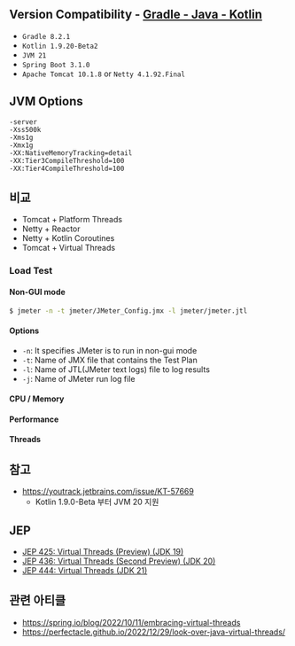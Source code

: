 ## Version Compatibility - [Gradle - Java - Kotlin](https://docs.gradle.org/current/userguide/compatibility.html)

- `Gradle 8.2.1`
- `Kotlin 1.9.20-Beta2`
- `JVM 21`
- `Spring Boot 3.1.0`
- `Apache Tomcat 10.1.8` or `Netty 4.1.92.Final`

## JVM Options

```
-server
-Xss500k
-Xms1g
-Xmx1g
-XX:NativeMemoryTracking=detail
-XX:Tier3CompileThreshold=100
-XX:Tier4CompileThreshold=100
```

## 비교

- Tomcat + Platform Threads
- Netty + Reactor
- Netty + Kotlin Coroutines
- Tomcat + Virtual Threads

### Load Test

#### Non-GUI mode

```bash
$ jmeter -n -t jmeter/JMeter_Config.jmx -l jmeter/jmeter.jtl
```

#### Options

- `-n`: It specifies JMeter is to run in non-gui mode
- `-t`: Name of JMX file that contains the Test Plan
- `-l`: Name of JTL(JMeter text logs) file to log results
- `-j`: Name of JMeter run log file

#### CPU / Memory

#### Performance

#### Threads

## 참고

- https://youtrack.jetbrains.com/issue/KT-57669
  - Kotlin 1.9.0-Beta 부터 JVM 20 지원

## JEP

- [JEP 425: Virtual Threads (Preview) (JDK 19)](https://openjdk.org/jeps/425)
- [JEP 436: Virtual Threads (Second Preview) (JDK 20)](https://openjdk.org/jeps/436)
- [JEP 444: Virtual Threads (JDK 21)](https://openjdk.org/jeps/444)

## 관련 아티클

- https://spring.io/blog/2022/10/11/embracing-virtual-threads
- https://perfectacle.github.io/2022/12/29/look-over-java-virtual-threads/